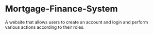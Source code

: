 # Mortgage-Finance-System
A website that allows users to create an account and login and perform various actions according to their roles.
